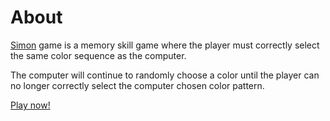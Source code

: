# About
[Simon](https://en.wikipedia.org/wiki/Simon_(game)) game is a memory skill game where the player must correctly select the same color sequence as the computer.

The computer will continue to randomly choose a color until the player can no longer correctly select the computer chosen color pattern.

[Play now!](https://victoria-soto.github.io/SimonGame/)
